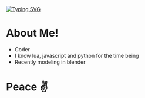 <html>
 <body>
   <a href="https://git.io/typing-svg"><img src="https://readme-typing-svg.herokuapp.com?font=Fira+Code&duration=2000&pause=1000&color=F70000&center=true&vCenter=true&random=false&width=435&lines=Krissh's+Profile!;Coding+Projects%2C;Modeling+and+more!;Code+with+source+code!;Thanx+for+viewing+the+profile!" alt="Typing SVG" /></a>
 </body>
</html>

# About Me!
- Coder
- I know lua, javascript and python for the time being
- Recently modeling in blender

# Peace ✌
